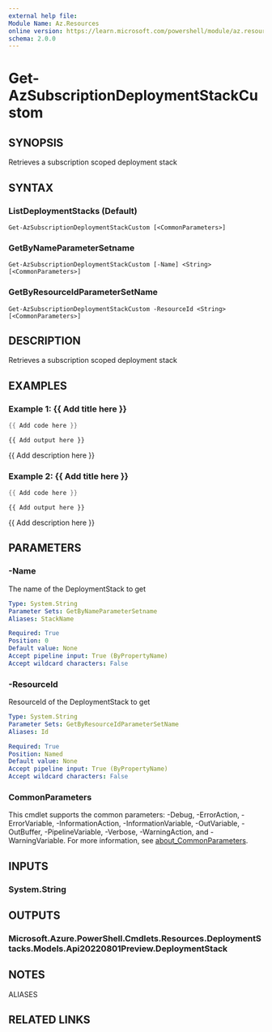 ```yaml
---
external help file:
Module Name: Az.Resources
online version: https://learn.microsoft.com/powershell/module/az.resources/get-azsubscriptiondeploymentstackcustom
schema: 2.0.0
---
```


# Get-AzSubscriptionDeploymentStackCustom

## SYNOPSIS
Retrieves a subscription scoped deployment stack

## SYNTAX

### ListDeploymentStacks (Default)
```
Get-AzSubscriptionDeploymentStackCustom [<CommonParameters>]
```

### GetByNameParameterSetname
```
Get-AzSubscriptionDeploymentStackCustom [-Name] <String> [<CommonParameters>]
```

### GetByResourceIdParameterSetName
```
Get-AzSubscriptionDeploymentStackCustom -ResourceId <String> [<CommonParameters>]
```

## DESCRIPTION
Retrieves a subscription scoped deployment stack

## EXAMPLES

### Example 1: {{ Add title here }}
```powershell
{{ Add code here }}
```

```output
{{ Add output here }}
```

{{ Add description here }}

### Example 2: {{ Add title here }}
```powershell
{{ Add code here }}
```

```output
{{ Add output here }}
```

{{ Add description here }}

## PARAMETERS

### -Name
The name of the DeploymentStack to get

```yaml
Type: System.String
Parameter Sets: GetByNameParameterSetname
Aliases: StackName

Required: True
Position: 0
Default value: None
Accept pipeline input: True (ByPropertyName)
Accept wildcard characters: False
```

### -ResourceId
ResourceId of the DeploymentStack to get

```yaml
Type: System.String
Parameter Sets: GetByResourceIdParameterSetName
Aliases: Id

Required: True
Position: Named
Default value: None
Accept pipeline input: True (ByPropertyName)
Accept wildcard characters: False
```

### CommonParameters
This cmdlet supports the common parameters: -Debug, -ErrorAction, -ErrorVariable, -InformationAction, -InformationVariable, -OutVariable, -OutBuffer, -PipelineVariable, -Verbose, -WarningAction, and -WarningVariable. For more information, see [about_CommonParameters](http://go.microsoft.com/fwlink/?LinkID=113216).

## INPUTS

### System.String

## OUTPUTS

### Microsoft.Azure.PowerShell.Cmdlets.Resources.DeploymentStacks.Models.Api20220801Preview.DeploymentStack

## NOTES

ALIASES

## RELATED LINKS

